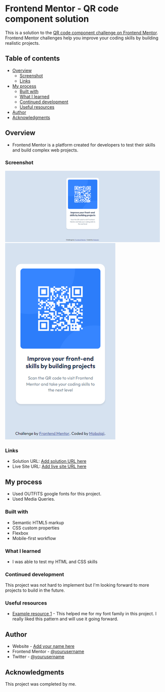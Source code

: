 # Frontend Mentor - QR code component solution

This is a solution to the [QR code component challenge on Frontend Mentor](https://www.frontendmentor.io/challenges/qr-code-component-iux_sIO_H). Frontend Mentor challenges help you improve your coding skills by building realistic projects.

## Table of contents

- [Overview](#overview)
  - [Screenshot](#screenshot)
  - [Links](#links)
- [My process](#my-process)
  - [Built with](#built-with)
  - [What I learned](#what-i-learned)
  - [Continued development](#continued-development)
  - [Useful resources](#useful-resources)
- [Author](#author)
- [Acknowledgments](#acknowledgments)

## Overview

- Frontend Mentor is a platform created for developers to test their skills and build complex web projects.

### Screenshot

![](./images/Screenshot%20Desktop.png)
![](./images/Screenshot%20Mobile.png)

### Links

- Solution URL: [Add solution URL here](https://your-solution-url.com)
- Live Site URL: [Add live site URL here](https://your-live-site-url.com)

## My process

- Used OUTFITS google fonts for this project.
- Used Media Queries.

### Built with

- Semantic HTML5 markup
- CSS custom properties
- Flexbox
- Mobile-first workflow

### What I learned

- I was able to test my HTML and CSS skills

### Continued development

This project was not hard to implement but I'm looking forward to more projects to build in the future.

### Useful resources

- [Example resource 1](https://fonts.google.com/) - This helped me for my font family in this project. I really liked this pattern and will use it going forward.

## Author

- Website - [Add your name here](https://github.com/Bolazcoding)
- Frontend Mentor - [@yourusername](https://www.frontendmentor.io/profile/Bolazcoding)
- Twitter - [@yourusername](https://www.twitter.com/Saintbj12)

## Acknowledgments

This project was completed by me.
